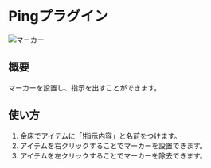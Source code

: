 # Pingプラグイン

![マーカー](https://cdn.discordapp.com/attachments/611227726971404298/942024008461844500/be45d764f1793259.jpg)

## 概要
マーカーを設置し、指示を出すことができます。

## 使い方
1. 金床でアイテムに「!指示内容」と名前をつけます。
2. アイテムを右クリックすることでマーカーを設置できます。
3. アイテムを左クリックすることでマーカーを除去できます。